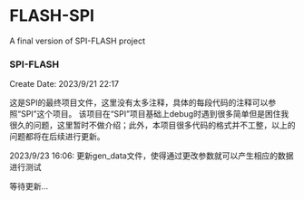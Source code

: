 # FLASH-SPI
A final version of SPI-FLASH project

### SPI-FLASH
Create Date: 2023/9/21 22:17

这是SPI的最终项目文件，这里没有太多注释，具体的每段代码的注释可以参照“SPI”这个项目。
该项目在“SPI”项目基础上debug时遇到很多简单但是困住我很久的问题，这里暂时不做介绍；此外，本项目很多代码的格式并不工整，以上的问题都将在后续进行更新。

2023/9/23 16:06:  更新gen_data文件，使得通过更改参数就可以产生相应的数据进行测试

等待更新...
